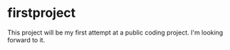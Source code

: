 # firstproject
This project will be my first attempt at a public coding project.
I'm looking forward to it.
